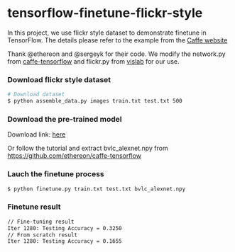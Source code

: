 # tensorflow-finetune-flickr-style

In this project, we use flickr style dataset to demonstrate finetune in TensorFlow.
The details please refer to the example from the [Caffe website](http://caffe.berkeleyvision.org/gathered/examples/finetune_flickr_style.html)

Thank @ethereon and @sergeyk for their code. We modify the network.py from [caffe-tensorflow](https://github.com/ethereon/caffe-tensorflow) and flickr.py from [vislab](https://github.com/sergeyk/vislab) for our use.


### Download flickr style dataset

```sh
# Download dataset
$ python assemble_data.py images train.txt test.txt 500
```

### Download the pre-trained model

Download link: [here](https://drive.google.com/open?id=0B1TxGXQOCIQQME1peW9USXBDME0)

Or follow the tutorial and extract bvlc_alexnet.npy from https://github.com/ethereon/caffe-tensorflow


### Lauch the finetune process

```sh
$ python finetune.py train.txt test.txt bvlc_alexnet.npy
```

### Finetune result

```sh
// Fine-tuning result
Iter 1280: Testing Accuracy = 0.3250
// From scratch result
Iter 1280: Testing Accuracy = 0.1655
```
